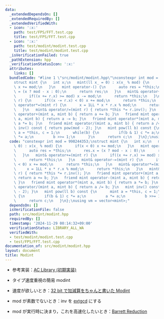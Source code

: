 ```yaml
---
data:
  _extendedDependsOn: []
  _extendedRequiredBy: []
  _extendedVerifiedWith:
  - icon: ':x:'
    path: test/FPS/FFT.test.cpp
    title: test/FPS/FFT.test.cpp
  - icon: ':x:'
    path: test/modint/modint.test.cpp
    title: test/modint/modint.test.cpp
  _isVerificationFailed: true
  _pathExtension: hpp
  _verificationStatusIcon: ':x:'
  attributes:
    links: []
  bundledCode: "#line 1 \"src/modint/modint.hpp\"\nconstexpr int mod = 998244353;\n\
    struct mint {\n   int x;\n   mint(ll x_ = 0) : x(x_ % mod) {\n      if(x < 0)\
    \ x += mod;\n   }\n   mint operator-() {\n      auto res = *this;\n      res.x\
    \ = (x ? mod - x : 0);\n      return res;\n   }\n   mint& operator+=(mint r) {\n\
    \      if((x += r.x) >= mod) x -= mod;\n      return *this;\n   }\n   mint& operator-=(mint\
    \ r) {\n      if((x -= r.x) < 0) x += mod;\n      return *this;\n   }\n   mint&\
    \ operator*=(mint r) {\n      x = 1LL * x * r.x % mod;\n      return *this;\n\
    \   }\n   mint& operator/=(mint r) { return *this *= r.inv(); }\n   friend mint\
    \ operator+(mint a, mint b) { return a += b; }\n   friend mint operator-(mint\
    \ a, mint b) { return a -= b; }\n   friend mint operator*(mint a, mint b) { return\
    \ a *= b; }\n   friend mint operator/(mint a, mint b) { return a /= b; }\n   mint\
    \ inv() const { return pow(mod - 2); }\n   mint pow(ll b) const {\n      mint\
    \ a = *this, c = 1;\n      while(b) {\n         if(b & 1) c *= a;\n         a\
    \ *= a;\n         b >>= 1;\n      }\n      return c;\n   }\n};\nusing vm = vector<mint>;\n"
  code: "constexpr int mod = 998244353;\nstruct mint {\n   int x;\n   mint(ll x_ =\
    \ 0) : x(x_ % mod) {\n      if(x < 0) x += mod;\n   }\n   mint operator-() {\n\
    \      auto res = *this;\n      res.x = (x ? mod - x : 0);\n      return res;\n\
    \   }\n   mint& operator+=(mint r) {\n      if((x += r.x) >= mod) x -= mod;\n\
    \      return *this;\n   }\n   mint& operator-=(mint r) {\n      if((x -= r.x)\
    \ < 0) x += mod;\n      return *this;\n   }\n   mint& operator*=(mint r) {\n \
    \     x = 1LL * x * r.x % mod;\n      return *this;\n   }\n   mint& operator/=(mint\
    \ r) { return *this *= r.inv(); }\n   friend mint operator+(mint a, mint b) {\
    \ return a += b; }\n   friend mint operator-(mint a, mint b) { return a -= b;\
    \ }\n   friend mint operator*(mint a, mint b) { return a *= b; }\n   friend mint\
    \ operator/(mint a, mint b) { return a /= b; }\n   mint inv() const { return pow(mod\
    \ - 2); }\n   mint pow(ll b) const {\n      mint a = *this, c = 1;\n      while(b)\
    \ {\n         if(b & 1) c *= a;\n         a *= a;\n         b >>= 1;\n      }\n\
    \      return c;\n   }\n};\nusing vm = vector<mint>;"
  dependsOn: []
  isVerificationFile: false
  path: src/modint/modint.hpp
  requiredBy: []
  timestamp: '2024-11-29 00:14:32+09:00'
  verificationStatus: LIBRARY_ALL_WA
  verifiedWith:
  - test/modint/modint.test.cpp
  - test/FPS/FFT.test.cpp
documentation_of: src/modint/modint.hpp
layout: document
title: Modint
---
```

- 参考実装：[AC Library (初期実装)](https://github.com/atcoder/ac-library/blob/8250de484ae0ab597391db58040a602e0dc1a419/atcoder/convolution.hpp)

- タイプ速度重視の簡易 modint
- 速度が欲しいとき：[32 bit で加減算をちゃんと書いた Modint](../extra/modint_fast.hpp)
- mod が素数でないとき：inv を [extgcd](../math/ExtGCD.hpp) にする
- mod が実行時に決まり，これを高速化したいとき：[Barrett Reduction](./BarrettReduction.hpp)
